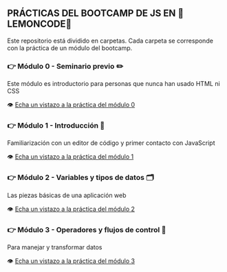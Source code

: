 ## PRÁCTICAS DEL BOOTCAMP DE JS EN :lemon:LEMONCODE:lemon:

Este repositorio está dividido en carpetas. Cada carpeta se corresponde con la práctica de un módulo del bootcamp.

### :point_right: Módulo 0 - Seminario previo :pencil2:

Este módulo es introductorio para personas que nunca han usado HTML ni CSS

:eye: [Echa un vistazo a la práctica del módulo 0](modulo-0)

### :point_right: Módulo 1 - Introducción :brain:

Familiarización con un editor de código y primer contacto con JavaScript

:eye: [Echa un vistazo a la práctica del módulo 1](modulo-1)

### :point_right: Módulo 2 - Variables y tipos de datos :card_index_dividers:

Las piezas básicas de una aplicación web

:eye: [Echa un vistazo a la práctica del módulo 2](modulo-2)

### :point_right: Módulo 3 - Operadores y flujos de control :vertical_traffic_light:

Para manejar y transformar datos

:eye: [Echa un vistazo a la práctica del módulo 3](modulo-3)

